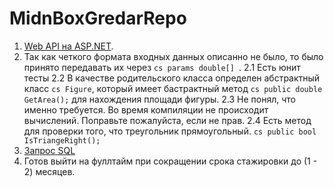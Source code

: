 # MidnBoxGredarRepo
1. [Web API на ASP.NET](https://github.com/gredar11/CookingIsSimpleWebApi "ссылка на репозиторий").
2. Так как четкого формата входных данных описанно не было, то было принято передавать их через ```cs params double[] ```.
 2.1 Есть юнит тесты
 2.2 В качестве родительского класса определен абстрактный класс ```cs Figure```, который имеет бастрактный метод
 ```cs public double GetArea();``` для нахождения площади фигуры.
 2.3 Не понял, что именно требуется. Во время компиляции не происходит вычислений. Поправьте пожалуйста, если не прав.
 2.4 Есть метод для проверки того, что треугольник прямоугольный. ```cs public bool IsTriangeRight();```
3. [Запрос SQL](https://github.com/gredar11/MidnBoxGredarRepo/blob/master/Question3.sql)
4. Готов выйти на фуллтайм при сокращении срока стажировки до (1 - 2) месяцев.
